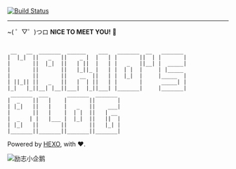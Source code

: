 [![Build Status](https://travis-ci.org/Hengliang/hengliang.github.hexo.svg?branch=master)](https://travis-ci.org/Hengliang/hengliang.github.hexo)

---

~( ゜▽゜)つロ  **NICE TO MEET YOU!**  🍻

```

 __   __  _______  ______    ___   _______  __   _______   
|  |_|  ||   _   ||    _ |  |   | |       ||  | |       |  
|       ||  |_|  ||   | ||  |   | |   _   ||__| |  _____|  
|       ||       ||   |_||_ |   | |  | |  |     | |_____   
|       ||       ||    __  ||   | |  |_|  |     |_____  |  
| ||_|| ||   _   ||   |  | ||   | |       |      _____| |  
|_|   |_||__| |__||___|  |_||___| |_______|     |_______|  
 _______  ___      _______  _______                        
|  _    ||   |    |       ||       |                       
| |_|   ||   |    |   _   ||    ___|                       
|       ||   |    |  | |  ||   | __                        
|  _   | |   |___ |  |_|  ||   ||  |                       
| |_|   ||       ||       ||   |_| |                       
|_______||_______||_______||_______|                       

```

Powered by [HEXO](https://hexo.io), with ❤️.

![励志小企鹅](http://7xrkrd.com1.z0.glb.clouddn.com/ambitious-penguin.gif)
